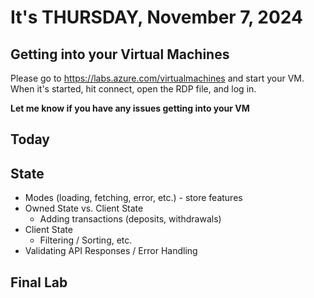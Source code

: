 #  It's THURSDAY, November 7, 2024

## Getting into your Virtual Machines

Please go to https://labs.azure.com/virtualmachines and start your VM.
When it's started, hit connect, open the RDP file, and log in.

**Let me know if you have any issues getting into your VM**

## Today

## State
- Modes (loading, fetching, error, etc.) - store features
- Owned State vs. Client State
    - Adding transactions (deposits, withdrawals)
- Client State
    - Filtering / Sorting, etc.
- Validating API Responses / Error Handling

## Final Lab
